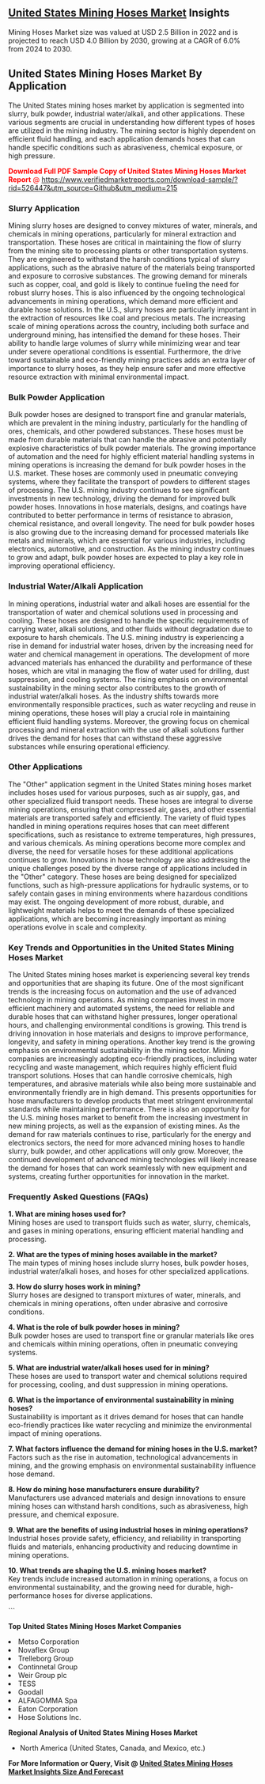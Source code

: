 <h2><a href="https://www.verifiedmarketreports.com/download-sample/?rid=526447&amp;utm_source=Github&amp;utm_medium=215" target="_blank">United States Mining Hoses Market</a> Insights</h2><p>Mining Hoses Market size was valued at USD 2.5 Billion in 2022 and is projected to reach USD 4.0 Billion by 2030, growing at a CAGR of 6.0% from 2024 to 2030.</p><p> <h2>United States Mining Hoses Market By Application</h2> The United States mining hoses market by application is segmented into slurry, bulk powder, industrial water/alkali, and other applications. These various segments are crucial in understanding how different types of hoses are utilized in the mining industry. The mining sector is highly dependent on efficient fluid handling, and each application demands hoses that can handle specific conditions such as abrasiveness, chemical exposure, or high pressure. <p><span class=""><span style="color: #ff0000;"><strong>Download Full PDF Sample Copy of United States Mining Hoses Market Report</strong> @ </span><a href="https://www.verifiedmarketreports.com/download-sample/?rid=526447&amp;utm_source=Github&amp;utm_medium=215" target="_blank">https://www.verifiedmarketreports.com/download-sample/?rid=526447&amp;utm_source=Github&amp;utm_medium=215</a></span></p> <h3>Slurry Application</h3> Mining slurry hoses are designed to convey mixtures of water, minerals, and chemicals in mining operations, particularly for mineral extraction and transportation. These hoses are critical in maintaining the flow of slurry from the mining site to processing plants or other transportation systems. They are engineered to withstand the harsh conditions typical of slurry applications, such as the abrasive nature of the materials being transported and exposure to corrosive substances. The growing demand for minerals such as copper, coal, and gold is likely to continue fueling the need for robust slurry hoses. This is also influenced by the ongoing technological advancements in mining operations, which demand more efficient and durable hose solutions. In the U.S., slurry hoses are particularly important in the extraction of resources like coal and precious metals. The increasing scale of mining operations across the country, including both surface and underground mining, has intensified the demand for these hoses. Their ability to handle large volumes of slurry while minimizing wear and tear under severe operational conditions is essential. Furthermore, the drive toward sustainable and eco-friendly mining practices adds an extra layer of importance to slurry hoses, as they help ensure safer and more effective resource extraction with minimal environmental impact. <h3>Bulk Powder Application</h3> Bulk powder hoses are designed to transport fine and granular materials, which are prevalent in the mining industry, particularly for the handling of ores, chemicals, and other powdered substances. These hoses must be made from durable materials that can handle the abrasive and potentially explosive characteristics of bulk powder materials. The growing importance of automation and the need for highly efficient material handling systems in mining operations is increasing the demand for bulk powder hoses in the U.S. market. These hoses are commonly used in pneumatic conveying systems, where they facilitate the transport of powders to different stages of processing. The U.S. mining industry continues to see significant investments in new technology, driving the demand for improved bulk powder hoses. Innovations in hose materials, designs, and coatings have contributed to better performance in terms of resistance to abrasion, chemical resistance, and overall longevity. The need for bulk powder hoses is also growing due to the increasing demand for processed materials like metals and minerals, which are essential for various industries, including electronics, automotive, and construction. As the mining industry continues to grow and adapt, bulk powder hoses are expected to play a key role in improving operational efficiency. <h3>Industrial Water/Alkali Application</h3> In mining operations, industrial water and alkali hoses are essential for the transportation of water and chemical solutions used in processing and cooling. These hoses are designed to handle the specific requirements of carrying water, alkali solutions, and other fluids without degradation due to exposure to harsh chemicals. The U.S. mining industry is experiencing a rise in demand for industrial water hoses, driven by the increasing need for water and chemical management in operations. The development of more advanced materials has enhanced the durability and performance of these hoses, which are vital in managing the flow of water used for drilling, dust suppression, and cooling systems. The rising emphasis on environmental sustainability in the mining sector also contributes to the growth of industrial water/alkali hoses. As the industry shifts towards more environmentally responsible practices, such as water recycling and reuse in mining operations, these hoses will play a crucial role in maintaining efficient fluid handling systems. Moreover, the growing focus on chemical processing and mineral extraction with the use of alkali solutions further drives the demand for hoses that can withstand these aggressive substances while ensuring operational efficiency. <h3>Other Applications</h3> The "Other" application segment in the United States mining hoses market includes hoses used for various purposes, such as air supply, gas, and other specialized fluid transport needs. These hoses are integral to diverse mining operations, ensuring that compressed air, gases, and other essential materials are transported safely and efficiently. The variety of fluid types handled in mining operations requires hoses that can meet different specifications, such as resistance to extreme temperatures, high pressures, and various chemicals. As mining operations become more complex and diverse, the need for versatile hoses for these additional applications continues to grow. Innovations in hose technology are also addressing the unique challenges posed by the diverse range of applications included in the "Other" category. These hoses are being designed for specialized functions, such as high-pressure applications for hydraulic systems, or to safely contain gases in mining environments where hazardous conditions may exist. The ongoing development of more robust, durable, and lightweight materials helps to meet the demands of these specialized applications, which are becoming increasingly important as mining operations evolve in scale and complexity. <h3>Key Trends and Opportunities in the United States Mining Hoses Market</h3> The United States mining hoses market is experiencing several key trends and opportunities that are shaping its future. One of the most significant trends is the increasing focus on automation and the use of advanced technology in mining operations. As mining companies invest in more efficient machinery and automated systems, the need for reliable and durable hoses that can withstand higher pressures, longer operational hours, and challenging environmental conditions is growing. This trend is driving innovation in hose materials and designs to improve performance, longevity, and safety in mining operations. Another key trend is the growing emphasis on environmental sustainability in the mining sector. Mining companies are increasingly adopting eco-friendly practices, including water recycling and waste management, which requires highly efficient fluid transport solutions. Hoses that can handle corrosive chemicals, high temperatures, and abrasive materials while also being more sustainable and environmentally friendly are in high demand. This presents opportunities for hose manufacturers to develop products that meet stringent environmental standards while maintaining performance. There is also an opportunity for the U.S. mining hoses market to benefit from the increasing investment in new mining projects, as well as the expansion of existing mines. As the demand for raw materials continues to rise, particularly for the energy and electronics sectors, the need for more advanced mining hoses to handle slurry, bulk powder, and other applications will only grow. Moreover, the continued development of advanced mining technologies will likely increase the demand for hoses that can work seamlessly with new equipment and systems, creating further opportunities for innovation in the market. <h3>Frequently Asked Questions (FAQs)</h3> <p><strong>1. What are mining hoses used for?</strong><br>Mining hoses are used to transport fluids such as water, slurry, chemicals, and gases in mining operations, ensuring efficient material handling and processing.</p> <p><strong>2. What are the types of mining hoses available in the market?</strong><br>The main types of mining hoses include slurry hoses, bulk powder hoses, industrial water/alkali hoses, and hoses for other specialized applications.</p> <p><strong>3. How do slurry hoses work in mining?</strong><br>Slurry hoses are designed to transport mixtures of water, minerals, and chemicals in mining operations, often under abrasive and corrosive conditions.</p> <p><strong>4. What is the role of bulk powder hoses in mining?</strong><br>Bulk powder hoses are used to transport fine or granular materials like ores and chemicals within mining operations, often in pneumatic conveying systems.</p> <p><strong>5. What are industrial water/alkali hoses used for in mining?</strong><br>These hoses are used to transport water and chemical solutions required for processing, cooling, and dust suppression in mining operations.</p> <p><strong>6. What is the importance of environmental sustainability in mining hoses?</strong><br>Sustainability is important as it drives demand for hoses that can handle eco-friendly practices like water recycling and minimize the environmental impact of mining operations.</p> <p><strong>7. What factors influence the demand for mining hoses in the U.S. market?</strong><br>Factors such as the rise in automation, technological advancements in mining, and the growing emphasis on environmental sustainability influence hose demand.</p> <p><strong>8. How do mining hose manufacturers ensure durability?</strong><br>Manufacturers use advanced materials and design innovations to ensure mining hoses can withstand harsh conditions, such as abrasiveness, high pressure, and chemical exposure.</p> <p><strong>9. What are the benefits of using industrial hoses in mining operations?</strong><br>Industrial hoses provide safety, efficiency, and reliability in transporting fluids and materials, enhancing productivity and reducing downtime in mining operations.</p> <p><strong>10. What trends are shaping the U.S. mining hoses market?</strong><br>Key trends include increased automation in mining operations, a focus on environmental sustainability, and the growing need for durable, high-performance hoses for diverse applications.</p> ```</p><p><strong>Top United States Mining Hoses Market Companies</strong></p><div data-test-id=""><p><li>Metso Corporation</li><li> Novaflex Group</li><li> Trelleborg Group</li><li> Continnetal Group</li><li> Weir Group plc</li><li> TESS</li><li> Goodall</li><li> ALFAGOMMA Spa</li><li> Eaton Corporation</li><li> Hose Solutions Inc.</li></p><div><strong>Regional Analysis of&nbsp;United States Mining Hoses Market</strong></div><ul><li dir="ltr"><p dir="ltr">North America&nbsp;(United States, Canada, and Mexico, etc.)</p></li></ul><p><strong>For More Information or Query, Visit @&nbsp;</strong><strong><a href="https://www.verifiedmarketreports.com/product/mining-hoses-market-size-and-forecast/?utm_source=Github&amp;utm_medium=215" target="_blank">United States Mining Hoses Market Insights Size And Forecast</a></strong></p></div>
